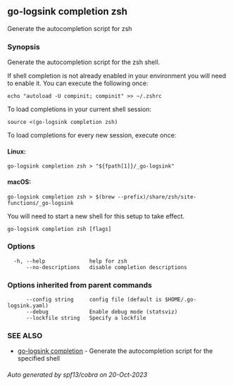 ## go-logsink completion zsh

Generate the autocompletion script for zsh

### Synopsis

Generate the autocompletion script for the zsh shell.

If shell completion is not already enabled in your environment you will need
to enable it.  You can execute the following once:

	echo "autoload -U compinit; compinit" >> ~/.zshrc

To load completions in your current shell session:

	source <(go-logsink completion zsh)

To load completions for every new session, execute once:

#### Linux:

	go-logsink completion zsh > "${fpath[1]}/_go-logsink"

#### macOS:

	go-logsink completion zsh > $(brew --prefix)/share/zsh/site-functions/_go-logsink

You will need to start a new shell for this setup to take effect.


```
go-logsink completion zsh [flags]
```

### Options

```
  -h, --help              help for zsh
      --no-descriptions   disable completion descriptions
```

### Options inherited from parent commands

```
      --config string     config file (default is $HOME/.go-logsink.yaml)
      --debug             Enable debug mode (statsviz)
      --lockfile string   Specify a lockfile
```

### SEE ALSO

* [go-logsink completion](go-logsink_completion.md)	 - Generate the autocompletion script for the specified shell

###### Auto generated by spf13/cobra on 20-Oct-2023
